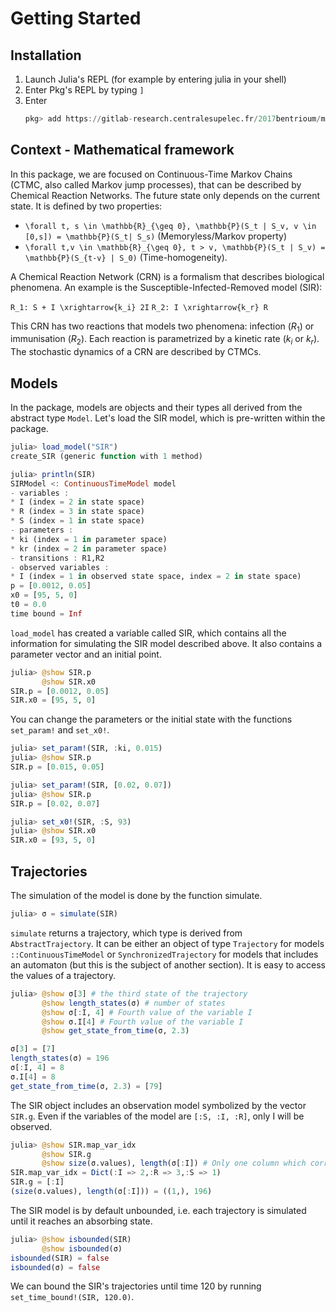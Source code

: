 
# Getting Started

## Installation

1. Launch Julia's REPL (for example by entering julia in your shell)
2. Enter Pkg's REPL by typing `]`
3. Enter
   ```julia 
   pkg> add https://gitlab-research.centralesupelec.fr/2017bentrioum/markovprocesses.jl/
   ```

## Context - Mathematical framework

In this package, we are focused on Continuous-Time Markov Chains (CTMC, also called Markov jump processes), that can be described by Chemical Reaction Networks. The future state only depends on the current state. It is defined by two properties:

- ``\forall t, s \in \mathbb{R}_{\geq 0}, \mathbb{P}(S_t | S_v, v \in [0,s]) = \mathbb{P}(S_t| S_s)`` (Memoryless/Markov property)
- ``\forall t,v \in \mathbb{R}_{\geq 0}, t > v, \mathbb{P}(S_t | S_v) = \mathbb{P}(S_{t-v} | S_0)`` (Time-homogeneity).

A Chemical Reaction Network (CRN) is a formalism that describes biological phenomena. An example is the Susceptible-Infected-Removed model (SIR):

``
R_1: S + I \xrightarrow{k_i} 2I
``
``
R_2: I \xrightarrow{k_r} R
``

This CRN has two reactions that models two phenomena: infection ($R_1$) or immunisation ($R_2$). Each reaction is parametrized by a kinetic rate ($k_i$ or $k_r$). The stochastic dynamics of a CRN are described by CTMCs.

## Models

In the package, models are objects and their types all derived from the abstract type `Model`. Let's load the SIR model, which is pre-written within the package.

```julia
julia> load_model("SIR")
create_SIR (generic function with 1 method)

julia> println(SIR)
SIRModel <: ContinuousTimeModel model
- variables :
* I (index = 2 in state space)
* R (index = 3 in state space)
* S (index = 1 in state space)
- parameters :
* ki (index = 1 in parameter space)
* kr (index = 2 in parameter space)
- transitions : R1,R2
- observed variables :
* I (index = 1 in observed state space, index = 2 in state space)
p = [0.0012, 0.05]
x0 = [95, 5, 0]
t0 = 0.0
time bound = Inf
```

`load_model` has created a variable called SIR, which contains all the information for simulating the SIR model described above. It also contains a parameter vector and an initial point.

```julia
julia> @show SIR.p 
       @show SIR.x0
SIR.p = [0.0012, 0.05]
SIR.x0 = [95, 5, 0]
```

You can change the parameters or the initial state with the functions `set_param!` and `set_x0!`.

```julia
julia> set_param!(SIR, :ki, 0.015)
julia> @show SIR.p
SIR.p = [0.015, 0.05]

julia> set_param!(SIR, [0.02, 0.07])
julia> @show SIR.p
SIR.p = [0.02, 0.07]

julia> set_x0!(SIR, :S, 93)
julia> @show SIR.x0
SIR.x0 = [93, 5, 0]
```

## Trajectories

The simulation of the model is done by the function simulate.

```julia
julia> σ = simulate(SIR)
```

`simulate` returns a trajectory, which type is derived from `AbstractTrajectory`. It can be either an object of type `Trajectory` for models `::ContinuousTimeModel` or `SynchronizedTrajectory` for models that includes an automaton (but this is the subject of another section). It is easy to access the values of a trajectory.

```julia
julia> @show σ[3] # the third state of the trajectory
       @show length_states(σ) # number of states
       @show σ[:I, 4] # Fourth value of the variable I
       @show σ.I[4] # Fourth value of the variable I
       @show get_state_from_time(σ, 2.3)

σ[3] = [7]
length_states(σ) = 196
σ[:I, 4] = 8
σ.I[4] = 8
get_state_from_time(σ, 2.3) = [79]
```

The SIR object includes an observation model symbolized by the vector `SIR.g`. Even if the variables of the model are `[:S, :I, :R]`, only I will be observed.

```julia
julia> @show SIR.map_var_idx
       @show SIR.g
       @show size(σ.values), length(σ[:I]) # Only one column which corresponds to the I variable
SIR.map_var_idx = Dict(:I => 2,:R => 3,:S => 1)
SIR.g = [:I]
(size(σ.values), length(σ[:I])) = ((1,), 196)
```

The SIR model is by default unbounded, i.e. each trajectory is simulated until it reaches an absorbing state.

```julia
julia> @show isbounded(SIR)
       @show isbounded(σ)
isbounded(SIR) = false
isbounded(σ) = false
```

We can bound the SIR's trajectories until time 120 by running `set_time_bound!(SIR, 120.0)`.

